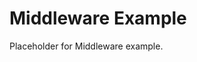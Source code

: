 <!-- file: examples/modules/auth/middleware/README.md -->
<!-- version: 1.0.0 -->
<!-- guid: d3226ba4-f747-4291-a7e3-a36f72b82356 -->

# Middleware Example

Placeholder for Middleware example.
